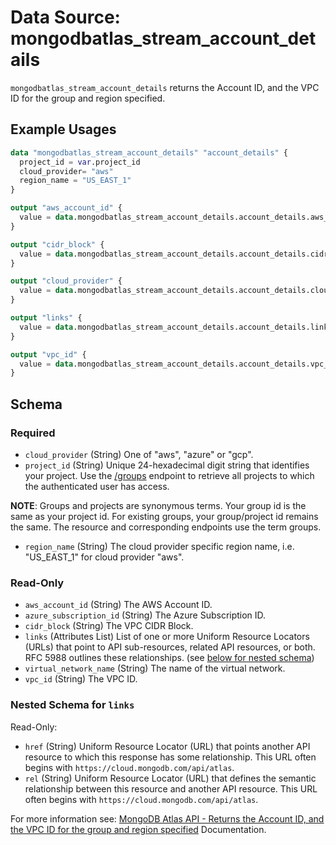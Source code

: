 # Data Source: mongodbatlas_stream_account_details

`mongodbatlas_stream_account_details` returns the Account ID, and the VPC ID for the group and region specified.

## Example Usages
```terraform
data "mongodbatlas_stream_account_details" "account_details" {
  project_id = var.project_id
  cloud_provider= "aws"
  region_name = "US_EAST_1"
}

output "aws_account_id" {
  value = data.mongodbatlas_stream_account_details.account_details.aws_account_id
}

output "cidr_block" {
  value = data.mongodbatlas_stream_account_details.account_details.cidr_block
}

output "cloud_provider" {
  value = data.mongodbatlas_stream_account_details.account_details.cloud_provider
}

output "links" {
  value = data.mongodbatlas_stream_account_details.account_details.links
}

output "vpc_id" {
  value = data.mongodbatlas_stream_account_details.account_details.vpc_id
}
```

<!-- schema generated by tfplugindocs -->
## Schema

### Required

- `cloud_provider` (String) One of "aws", "azure" or "gcp".
- `project_id` (String) Unique 24-hexadecimal digit string that identifies your project. Use the [/groups](#tag/Projects/operation/listProjects) endpoint to retrieve all projects to which the authenticated user has access.

**NOTE**: Groups and projects are synonymous terms. Your group id is the same as your project id. For existing groups, your group/project id remains the same. The resource and corresponding endpoints use the term groups.
- `region_name` (String) The cloud provider specific region name, i.e. "US_EAST_1" for cloud provider "aws".

### Read-Only

- `aws_account_id` (String) The AWS Account ID.
- `azure_subscription_id` (String) The Azure Subscription ID.
- `cidr_block` (String) The VPC CIDR Block.
- `links` (Attributes List) List of one or more Uniform Resource Locators (URLs) that point to API sub-resources, related API resources, or both. RFC 5988 outlines these relationships. (see [below for nested schema](#nestedatt--links))
- `virtual_network_name` (String) The name of the virtual network.
- `vpc_id` (String) The VPC ID.

<a id="nestedatt--links"></a>
### Nested Schema for `links`

Read-Only:

- `href` (String) Uniform Resource Locator (URL) that points another API resource to which this response has some relationship. This URL often begins with `https://cloud.mongodb.com/api/atlas`.
- `rel` (String) Uniform Resource Locator (URL) that defines the semantic relationship between this resource and another API resource. This URL often begins with `https://cloud.mongodb.com/api/atlas`.

For more information see: [MongoDB Atlas API - Returns the Account ID, and the VPC ID for the group and region specified](https://www.mongodb.com/docs/atlas/reference/api-resources-spec/v2/#tag/Streams/operation/getAccountDetails) Documentation.

